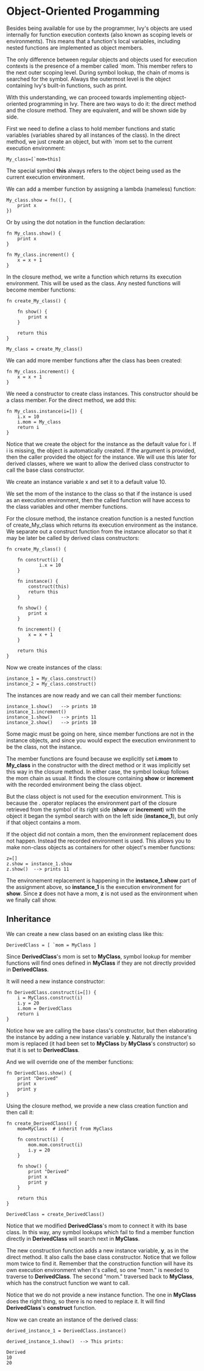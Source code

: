 # Object-Oriented Progamming

Besides being available for use by the programmer, Ivy's objects are used
internally for function execution contexts (also known as scoping levels or
environments).  This means that a function's local variables, including
nested functions are implemented as object members.

The only difference between regular objects and objects used for execution
contexts is the presence of a member called `mom.  This member refers to the
next outer scoping level.  During symbol lookup, the chain of moms is
searched for the symbol.  Always the outermost level is the object
containing Ivy's built-in functions, such as print.

With this understanding, we can proceed towards implementing object-oriented
programming in Ivy.  There are two ways to do it: the direct method and the
closure method.  They are equivalent, and will be shown side by side.

First we need to define a class to hold member functions and static
variables (variables shared by all instances of the class).  In the direct
method, we just create an object, but with `mom set to the current execution
environment:

~~~~
My_class=[`mom=this]
~~~~

The special symbol **this** always refers to the object being used as the
current execution environment.

We can add a member function by assigning a lambda (nameless) function:

~~~~
My_class.show = fn((), {
	print x
})
~~~~

Or by using the dot notation in the function declaration:

~~~~
fn My_class.show() {
	print x
}

fn My_class.increment() {
	x = x + 1
}
~~~~

In the closure method, we write a function which returns its execution
environment.  This will be used as the class.  Any nested functions will
become member functions:

~~~~
fn create_My_class() {

	fn show() {
		print x
	}

	return this
}

My_class = create_My_class()
~~~~

We can add more member functions after the class has been created:

~~~~
fn My_class.increment() {
	x = x + 1
}
~~~~

We need a constructor to create class instances.  This constructor
should be a class member.  For the direct method, we add this:

~~~~
fn My_class.instance(i=[]) {
	i.x = 10
	i.mom = My_class
	return i
}
~~~~

Notice that we create the object for the instance as the default value for
i.  If i is missing, the object is automatically created.  If the argument
is provided, then the caller provided the object for the instance.  We will
use this later for derived classes, where we want to allow the derived
class constructor to call the base class constructor.

We create an instance variable x and set it to a default value 10.

We set the mom of the instance to the class so that if the instance is used
as an execution environment, then the called function will have access to
the class variables and other member functions.

For the closure method, the instance creation function is a nested function
of create_My_class which returns its execution environment as the instance. 
We separate out a construct function from the instance allocator so that it
may be later be called by derived class constructors:

~~~~
fn create_My_class() {

	fn construct(i) {
	        i.x = 10
	}

	fn instance() {
		construct(this)
		return this
	}

	fn show() {
		print x
	}

	fn increment() {
		x = x + 1
	}

	return this
}
~~~~

Now we create instances of the class:

~~~~
instance_1 = My_class.construct()
instance_2 = My_class.construct()
~~~~

The instances are now ready and we can call their member functions:

~~~~
instance_1.show()   --> prints 10
instance_1.increment()
instance_1.show()   --> prints 11
instance_2.show()   --> prints 10
~~~~

Some magic must be going on here, since member functions are not in the
instance objects, and since you would expect the execution environment to be
the class, not the instance.

The member functions are found because we explicitly set **i.mom** to
**My_class** in the constructor with the direct method or it was implicitly
set this way in the closure method.  In either case, the symbol lookup
follows the mom chain as usual.  It finds the closure containing **show** or
**increment** with the recorded environment being the class object.

But the class object is not used for the execution environment.  This is
because the . operator replaces the environment part of the closure
retrieved from the symbol of its right side (**show** or **increment**) with the
object it began the symbol search with on the left side (**instance_1**), but
only if that object contains a mom.

If the object did not contain a mom, then the environment replacement does
not happen.  Instead the recorded environment is used.  This allows you to
make non-class objects as containers for other object's member functions:

~~~~
z=[]
z.show = instance_1.show
z.show()  --> prints 11
~~~~

The environement replacement is happening in the **instance_1.show** part of
the assignment above, so **instance_1** is the execution environment
for **show**.  Since **z** does not have a mom, **z** is not used as the environment
when we finally call show.

## Inheritance

We can create a new class based on an existing class like this:

~~~~
DerivedClass = [ `mom = MyClass ]
~~~~

Since **DerivedClass**'s mom is set to **MyClass**, symbol lookup for member
functions will find ones defined in **MyClass** if they are not directly
provided in **DerivedClass**.

It will need a new instance constructor:

~~~~
fn DerivedClass.construct(i=[]) {
	i = MyClass.construct(i)
	i.y = 20
	i.mom = DerivedClass
	return i
}
~~~~

Notice how we are calling the base class's constructor, but then elaborating
the instance by adding a new instance variable **y**.  Naturally the instance's
mom is replaced (it had been set to **MyClass** by **MyClass**'s constructor) so
that it is set to **DerivedClass**.

And we will override one of the member functions:

~~~~
fn DerivedClass.show() {
	print "Derived"
	print x
	print y
}
~~~~

Using the closure method, we provide a new class creation function and then
call it:

~~~~
fn create_DerivedClass() {
	mom=MyClass  # inherit from MyClass

	fn construct(i) {
		mom.mom.construct(i)
		i.y = 20
	}

	fn show() {
		print "Derived"
		print x
		print y
	}

	return this
}

DerivedClass = create_DerivedClass()
~~~~

Notice that we modified **DerivedClass**'s mom to connect it with its base
class.  In this way, any symbol lookups which fail to find a member function
directly in **DerivedClass** will search next in **MyClass**.

The new construction function adds a new instance variable, **y**, as in the
direct method.  It also calls the base class constructor.  Notice that we
follow mom twice to find it.  Remember that the construction function will
have its own execution environment when it's called, so one "mom." is needed
to traverse to **DerivedClass**.  The second "mom." traversed back to
**MyClass**, which has the construct function we want to call.

Notice that we do not provide a new instance function.  The one in
**MyClass** does the right thing, so there is no need to replace it.  It
will find **DerivedClass**'s **construct** function.

Now we can create an instance of the derived class:

~~~~
derived_instance_1 = DerivedClass.instance()

derived_instance_1.show()  --> This prints:

Derived
10
20
~~~~
